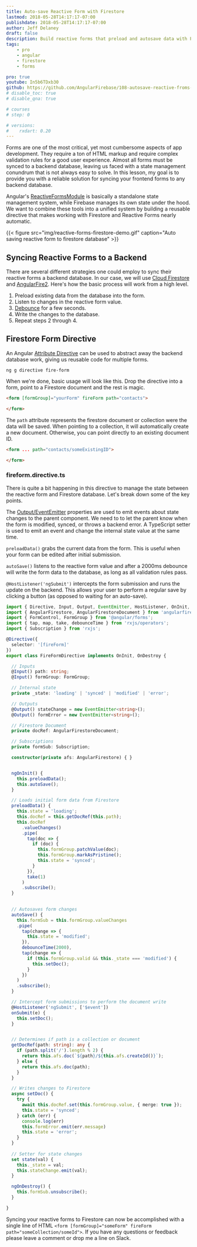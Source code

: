 ```yaml
---
title: Auto-save Reactive Form with Firestore
lastmod: 2018-05-28T14:17:17-07:00
publishdate: 2018-05-28T14:17:17-07:00
author: Jeff Delaney
draft: false
description: Build reactive forms that preload and autosave data with Firestore
tags: 
    - pro
    - angular
    - firestore
    - forms

pro: true
youtube: In5b6TDxb30
github: https://github.com/AngularFirebase/108-autosave-reactive-froms-firestore
# disable_toc: true
# disable_qna: true

# courses
# step: 0

# versions:
#    rxdart: 0.20
---
```


Forms are one of the most critical, yet most cumbersome aspects of app development. They require a ton of HTML markup and require complex validation rules for a good user experience. Almost all forms must be synced to a backend database, leaving us faced with a state management conundrum that is not always easy to solve. In this lesson, my goal is to provide you with a reliable solution for syncing your frontend forms to any backend database.  

Angular's [ReactiveFormsModule](https://angular.io/guide/reactive-forms) is basically a standalone state management system, while Firebase manages its own state under the hood. We want to combine these tools into a unified system by building a reusable directive that makes working with Firestore and Reactive Forms nearly automatic. 

{{< figure src="img/reactive-forms-firestore-demo.gif" caption="Auto saving reactive form to firestore database" >}}


## Syncing Reactive Forms to a Backend

There are several different strategies one could employ to sync their reactive forms a backend database. In our case, we will use [Cloud Firestore](https://firebase.google.com/docs/firestore/) and [AngularFire2](https://github.com/angular/angularfire2). Here's how the basic process will work from a high level. 

1. Preload existing data from the database into the form. 
2. Listen to changes in the reactive form value.
3. [Debounce](https://www.learnrxjs.io/operators/filtering/debouncetime.html) for a few seconds.
4. Write the changes to the database. 
5. Repeat steps 2 through 4. 


## Firestore Form Directive 

An Angular [Attribute Directive](https://angular.io/guide/attribute-directives) can be used to abstract away the backend database work, giving us reusable code for multiple forms. 

```shell
ng g directive fire-form
```

When we're done, basic usage will look like this. Drop the directive into a form, point to a Firestore document and the rest is magic. 

```html
<form [formGroup]="yourForm" fireForm path="contacts">

</form>
```

The `path` attribute represents the firestore document or collection were the data will be saved. When pointing to a collection, it will automatically create a new document. Otherwise, you can point directly to an existing document ID. 

```html
<form ... path="contacts/someExistingID">

</form>
```

### fireform.directive.ts

There is quite a bit happening in this directive to manage the state between the reactive form and Firestore database. Let's break down some of the key points. 

The [Output/EventEmitter](https://angular.io/api/core/EventEmitter) properties are used to emit events about state changes to the parent component. We need to to let the parent know when the form is modified, synced, or throws a backend error. A TypeScript setter is used to emit an event and change the internal state value at the same time. 

`preloadData()` grabs the current data from the form. This is useful when your form can be edited after initial submission. 

`autoSave()` listens to the reactive form value and after a 2000ms debounce will write the form data to the database, as long as all validation rules pass. 

`@HostListener('ngSubmit')` intercepts the form submission and runs the update on the backend. This allows your user to perform a regular save by clicking a button (as opposed to waiting for an auto-save). 

 
```typescript
import { Directive, Input, Output, EventEmitter, HostListener, OnInit, OnDestroy } from '@angular/core';
import { AngularFirestore, AngularFirestoreDocument } from 'angularfire2/firestore';
import { FormControl, FormGroup } from '@angular/forms';
import { tap, map, take, debounceTime } from 'rxjs/operators';
import { Subscription } from 'rxjs';

@Directive({
  selector: '[fireForm]'
})
export class FireFormDirective implements OnInit, OnDestroy {

  // Inputs
  @Input() path: string;
  @Input() formGroup: FormGroup;

  // Internal state
  private _state: 'loading' | 'synced' | 'modified' | 'error';

  // Outputs
  @Output() stateChange = new EventEmitter<string>();
  @Output() formError = new EventEmitter<string>();

  // Firestore Document
  private docRef: AngularFirestoreDocument;

  // Subscriptions
  private formSub: Subscription;

  constructor(private afs: AngularFirestore) { }


  ngOnInit() {
    this.preloadData();
    this.autoSave();
  }

  // Loads initial form data from Firestore
  preloadData() {
    this.state = 'loading';
    this.docRef = this.getDocRef(this.path);
    this.docRef
      .valueChanges()
      .pipe(
        tap(doc => {
          if (doc) {
            this.formGroup.patchValue(doc);
            this.formGroup.markAsPristine();
            this.state = 'synced';
          }
        }),
        take(1)
      )
      .subscribe();
  }

  
  // Autosaves form changes
  autoSave() {
    this.formSub = this.formGroup.valueChanges
    .pipe(
      tap(change => {
        this.state = 'modified';
      }),
      debounceTime(2000),
      tap(change => {
        if (this.formGroup.valid && this._state === 'modified') {
          this.setDoc();
        }
      })
    )
    .subscribe();
  }

  // Intercept form submissions to perform the document write
  @HostListener('ngSubmit', ['$event'])
  onSubmit(e) {
    this.setDoc();
  }


  // Determines if path is a collection or document
  getDocRef(path: string): any {
    if (path.split('/').length % 2) {
      return this.afs.doc(`${path}/${this.afs.createId()}`);
    } else {
      return this.afs.doc(path);
    }
  }

  // Writes changes to Firestore
  async setDoc() {
    try {
      await this.docRef.set(this.formGroup.value, { merge: true });
      this.state = 'synced';
    } catch (err) {
      console.log(err)
      this.formError.emit(err.message)
      this.state = 'error';
    }
  }
  
  // Setter for state changes
  set state(val) {
    this._state = val;
    this.stateChange.emit(val);
  }

  ngOnDestroy() {
    this.formSub.unsubscribe();
  }

}
```

Syncing your reactive forms to Firestore can now be accomplished with a single line of HTML `<form [formGroup]="someForm" fireForm path="someCollection/someId">`. If you have any questions or feedback please leave a comment or drop me a line on Slack. 
